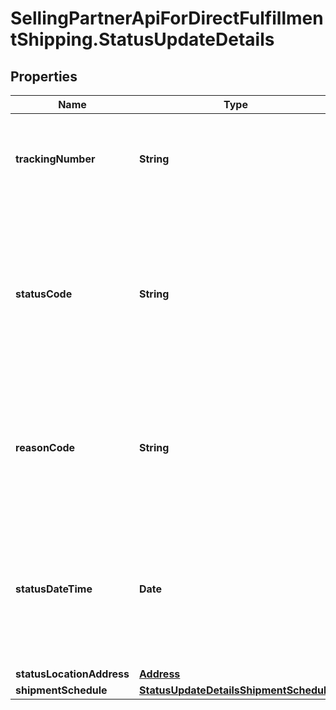 # SellingPartnerApiForDirectFulfillmentShipping.StatusUpdateDetails

## Properties
Name | Type | Description | Notes
------------ | ------------- | ------------- | -------------
**trackingNumber** | **String** | This is required to be provided for every package and should match with the trackingNumber sent for the shipment confirmation. | 
**statusCode** | **String** | Indicates the shipment status code of the package that provides transportation information for Amazon tracking systems and ultimately for the final customer. For more information, refer to the [Additional Fields Explanation](https://developer-docs.amazon.com/sp-api/docs/vendor-direct-fulfillment-shipping-api-use-case-guide#additional-fields-explanation). | 
**reasonCode** | **String** | Provides a reason code for the status of the package that will provide additional information about the transportation status. For more information, refer to the [Additional Fields Explanation](https://developer-docs.amazon.com/sp-api/docs/vendor-direct-fulfillment-shipping-api-use-case-guide#additional-fields-explanation). | 
**statusDateTime** | **Date** | The date and time when the shipment status was updated. This field is expected to be in ISO-8601 date/time format, with UTC time zone or UTC offset. For example, 2020-07-16T23:00:00Z or 2020-07-16T23:00:00+01:00. | 
**statusLocationAddress** | [**Address**](Address.md) |  | 
**shipmentSchedule** | [**StatusUpdateDetailsShipmentSchedule**](StatusUpdateDetailsShipmentSchedule.md) |  | [optional] 


